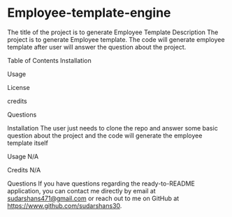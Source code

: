 # Employee-template-engine

The title of the project is to generate Employee Template
Description
The project is to generate Employee template. The code will generate employee template after user will answer the question about the project.

Table of Contents
Installation

Usage

License

credits

Questions

Installation
The user just needs to clone the repo and answer some basic question about the project and the code will generate the employee template itself

Usage
N/A

Credits
N/A

Questions
If you have questions regarding the ready-to-README application, you can contact me directly by email at sudarshans471@gmail.com or reach out to me on GitHub at https://www.github.com/sudarshans30.
